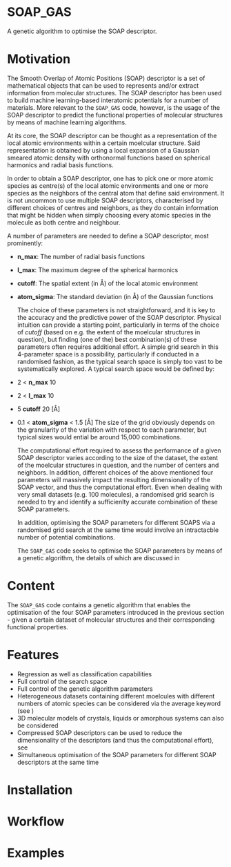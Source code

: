 # SOAP_GAS
A genetic algorithm to optimise the SOAP descriptor. 

# Motivation
The Smooth Overlap of Atomic Positions (SOAP) descriptor <REF> is a set of mathematical objects that can be used to represents and/or extract information from molecular structures. The SOAP descriptor has been used to build machine learning-based interatomic potentials for a number of materials. More relevant to the `SOAP_GAS` code, however, is the usage of the SOAP descriptor to predict the functional properties of molecular structures by means of machine learning algorithms. 
  
  At its core, the SOAP descriptor can be thought as a representation of the local atomic environments within a certain moelcular structure. Said representation is obtained by using a local expansion of a Gaussian smeared atomic density with orthonormal functions based on spherical harmonics and radial basis functions. 
  
  In order to obtain a SOAP descriptor, one has to pick one or more atomic species as centre(s) of the local atomic environments and one or more species as the neighbors of the central atom that define said environment. It is not uncommon to use multiple SOAP descriptors, characterised by different choices of centres and neighbors, as they do contain information that might be hidden when simply choosing every atomic species in the molecule as both centre and neighbour. 
  
  A number of parameters are needed to define a SOAP descriptor, most prominently:
* **n_max**: The number of radial basis functions
* **l_max**: The maximum degree of the spherical harmonics
* **cutoff**: The spatial extent (in Å) of the local atomic environment
* **atom_sigma**: The standard deviation (in Å) of the Gaussian functions
  
  The choice of these parameters is not straightforward, and it is key to the accuracy and the predictive power of the SOAP descriptor. Physical intuition can provide a starting point, particularly in terms of the choice of *cutoff* (based on e.g. the extent of the moelcular structures in question), but finding (one of the) best combination(s) of these parameters often requires additional effort. A simple grid search in this 4-parameter space is a possibility, particularly if conducted in a randomised fashion, as the typical search space is simply too vast to be systematically explored. A typical search space would be defined by:
* 2 < **n_max** 10
* 2 < **l_max** 10
* 5 **cutoff** 20 [Å]
* 0.1 < **atom_sigma** < 1.5 [Å]
  The size of the grid obviously depends on the granularity of the variation with respect to each parameter, but typical sizes would ential be around 15,000 combinations.
  
  The computational effort required to assess the performance of a given SOAP descriptor varies according to the size of the dataset, the extent of the moelcular structures in question, and the number of centers and neighbors. In addition, different choices of the above mentioned four parameters will massively impact the resulting dimensionality of the SOAP vector, and thus the computational effort. Even when dealing with very small datasets (e.g. 100 molecules), a randomised grid search is needed to try and identify a sufficienlty accurate combination of these SOAP parameters.
  
  In addition, optimising the SOAP parameters for different SOAPS via a randomised grid search at the same time would involve an intractacble number of potential combinations.
  
  The `SOAP_GAS` code seeks to optimise the SOAP parameters by means of a genetic algorithm, the details of which are discussed in <REF>

# Content
The `SOAP_GAS` code contains a genetic algorithm that enables the optimisation of the four SOAP parameters introduced in the previous section - given a certain dataset of molecular structures and their corresponding functional properties.
  
# Features
* Regression as well as classification capabilities
* Full control of the search space
* Full control of the genetic algorithm parameters
* Heterogeneous datasets containing different moelcules with different numbers of atomic species can be considered via the average keyword (see <REF>)
* 3D molecular models of crystals, liquids or amorphous systems can also be considered
* Compressed SOAP descriptors can be used to reduce the dimensionality of the descriptors (and thus the computational effort), see <REF>
* Simultaneous optimisation of the SOAP parameters for different SOAP descriptors at the same time
  
# Installation
  
# Workflow
  
# Examples
